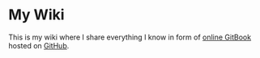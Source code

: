 # My Wiki

This is my wiki where I share everything I know in form of [online GitBook](https://slava-bezborodoff.gitbook.io/wiki/) hosted on [GitHub](https://github.com/slava-bezborodoff/wiki).

